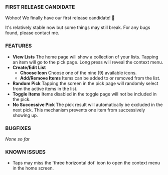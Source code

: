 ### FIRST RELEASE CANDIDATE

Wohoo! We finally have our first release candidate! 🎉

It's relatively stable now but some things may still break. For any bugs found, please contact me.

### FEATURES

- **View Lists** The home page will show a collection of your lists. Tapping an item will go to the pick page. Long press will reveal the context menu.
- **Create/Edit List**
  - **Choose Icon** Choose one of the nine (9) available icons.
  - **Add/Remove Items** Items can be added to or removed from the list.
- **Random Pick** Tapping the screen in the pick page will randomly select from the active items in the list.
- **Toggle Items** Items disabled in the toggle page will not be included in the pick.
- **No Successive Pick** The pick result will automatically be excluded in the next pick. This mechanism prevents one item from successively showing up.

### BUGFIXES

_None so far_

### KNOWN ISSUES

- Taps may miss the 'three horizontal dot' icon to open the context menu in the home screen.
